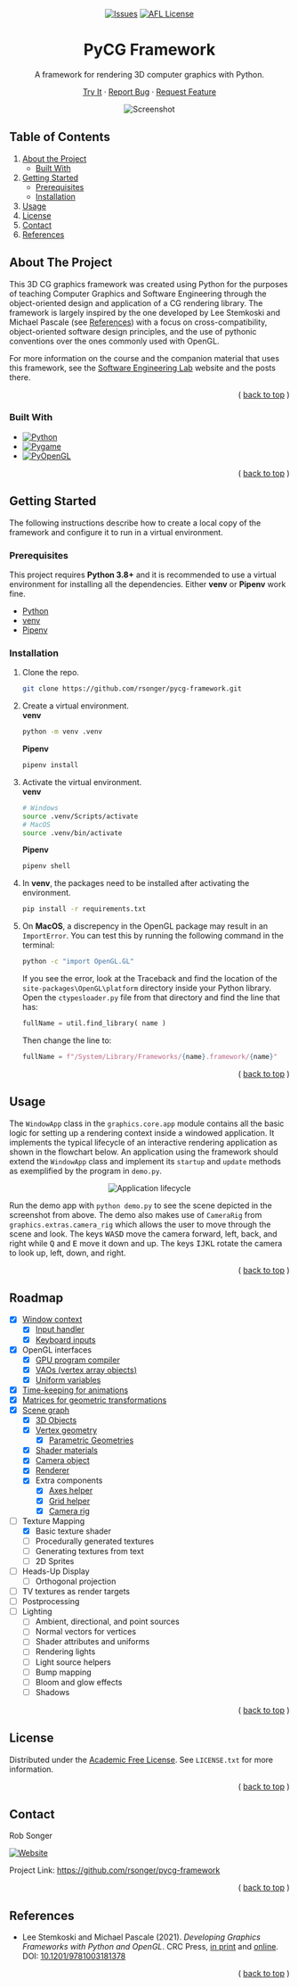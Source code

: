 <a name="top"></a>

<!-- PROJECT SHIELDS -->
<!--
URLs are written in "reference style" for readability.
Reference style uses brackets [ ] instead of parentheses ( ).
See the bottom of this document for the reference declarations.
https://www.markdownguide.org/basic-syntax/#reference-style-links
-->

<div align="center">

<!-- [![Contributors][contributors-shield]][contributors-url] -->
<!-- [![Forks][forks-shield]][forks-url] -->
<!-- [![Stargazers][stars-shield]][stars-url] -->

[![Issues][issues-shield]][issues-url] [![AFL License][license-shield]][license-url]


# PyCG Framework

A framework for rendering 3D computer graphics with Python.

<!-- [Explore the docs](https://github.com/rsonger/pycg-framework) » -->

[Try It](#usage) · [Report Bug][issues-url] · [Request Feature][issues-url]

![Screenshot][screenshot]

</div>



<!-- TABLE OF CONTENTS -->
<!-- <details>
  <summary>Table of Contents</summary> -->
## Table of Contents
  1. [About the Project](#about-the-project)
     - [Built With](#built-with)
  2. [Getting Started](#getting-started)
     - [Prerequisites](#prerequisites)
     - [Installation](#installation)
  3. [Usage](#usage)
  4. [License](#license)
  5. [Contact](#contact)
  6. [References](#references)

</details>



<!-- ABOUT THE PROJECT -->
## About The Project

This 3D CG graphics framework was created using Python for the purposes of teaching Computer Graphics and Software Engineering through the object-oriented design and application of a CG rendering library. The framework is largely inspired by the one developed by Lee Stemkoski and Michael Pascale (see [References](#references)) with a focus on cross-compatibility, object-oriented software design principles, and the use of pythonic conventions over the ones commonly used with OpenGL.

For more information on the course and the companion material that uses this framework, see the [Software Engineering Lab][selab-url] website and the posts there.

<div align="right">

( [back to top](#top) )

</div>



### Built With

* [![Python][Python]][Python-url]
* [![Pygame][Pygame]][Pygame-url]
* [![PyOpenGL][PyOpenGL]][PyOpenGL-url]

<div align="right">

( [back to top](#top) )

</div>


<!-- GETTING STARTED -->
## Getting Started

The following instructions describe how to create a local copy of the framework and configure it to run in a virtual environment.

### Prerequisites

This project requires **Python 3.8+** and it is recommended to use a virtual environment for installing all the dependencies. Either **venv** or **Pipenv** work fine.
* [Python][Python-url]
* [venv][venv-url]
* [Pipenv][pipenv-url]

### Installation

1. Clone the repo.  
   ```sh
   git clone https://github.com/rsonger/pycg-framework.git
   ```
2. Create a virtual environment.  
  **venv**
   ```sh
   python -m venv .venv
   ```
   **Pipenv**
   ```sh
   pipenv install
   ```
3. Activate the virtual environment.  
   **venv**
   ```sh
   # Windows
   source .venv/Scripts/activate
   # MacOS
   source .venv/bin/activate
   ```
   **Pipenv**
   ```sh
   pipenv shell
   ```
4. In **venv**, the packages need to be installed after activating the environment.  
   ```sh
   pip install -r requirements.txt
   ```
5. On **MacOS**, a discrepency in the OpenGL package may result in an `ImportError`. You can test this by running the following command in the terminal:  
   ```sh
   python -c "import OpenGL.GL"
   ```
   If you see the error, look at the Traceback and find the location of the `site-packages\OpenGL\platform` directory inside your Python library. Open the `ctypesloader.py` file from that directory and find the line that has:
   ```python
   fullName = util.find_library( name )
   ```
   Then change the line to:  
   ```python
   fullName = f"/System/Library/Frameworks/{name}.framework/{name}"
   ```

<div align="right">

( [back to top](#top) )

</div>



<!-- USAGE EXAMPLES -->
## Usage

The `WindowApp` class in the `graphics.core.app` module contains all the basic logic for setting up a rendering context inside a windowed application. It implements the typical lifecycle of an interactive rendering application as shown in the flowchart below. An application using the framework should extend the `WindowApp` class and implement its `startup` and `update` methods as exemplified by the program in `demo.py`.

<div align="center">

![Application lifecycle](images/app-flow.png)

</div>

Run the demo app with `python demo.py` to see the scene depicted in the screenshot from above. The demo also makes use of `CameraRig` from `graphics.extras.camera_rig` which allows the user to move through the scene and look. The keys <kbd>W</kbd><kbd>A</kbd><kbd>S</kbd><kbd>D</kbd> move the camera forward, left, back, and right while <kbd>Q</kbd> and <kbd>E</kbd> move it down and up. The keys <kbd>I</kbd><kbd>J</kbd><kbd>K</kbd><kbd>L</kbd> rotate the camera to look up, left, down, and right. 

<!-- *For more examples, please refer to the [Documentation](https://example.com)* -->

<div align="right">

( [back to top](#top) )

</div>



<!-- ROADMAP -->
## Roadmap

- [x] [Window context](https://robsonger.dev/software-engineering-lab/notes/windows-points/)
  - [x] [Input handler](https://robsonger.dev/software-engineering-lab/notes/windows-points/#the-input-class)
  - [x] [Keyboard inputs](https://robsonger.dev/software-engineering-lab/notes/animations/#keyboard-input-with-pygame)
- [x] OpenGL interfaces
  - [x] [GPU program compiler](https://robsonger.dev/software-engineering-lab/notes/windows-points/#22---drawing-a-point)
  - [x] [VAOs (vertex array objects)](https://robsonger.dev/software-engineering-lab/notes/drawing-shapes/)
  - [x] [Uniform variables](https://robsonger.dev/software-engineering-lab/notes/animations/#the-uniform-class)
- [x] [Time-keeping for animations](https://robsonger.dev/software-engineering-lab/notes/animations/#keeping-time)
- [x] [Matrices for geometric transformations](https://robsonger.dev/software-engineering-lab/notes/the_matrix/)
- [x] [Scene graph](https://robsonger.dev/software-engineering-lab/notes/scene_graph/)
  - [x] [3D Objects](https://robsonger.dev/software-engineering-lab/notes/scene_graph/#3d-objects)
  - [x] [Vertex geometry](https://robsonger.dev/software-engineering-lab/notes/geometry_and_material/#geometry-objects)
    - [x] [Parametric Geometries](https://robsonger.dev/software-engineering-lab/notes/parametric_geometry/)
  - [x] [Shader materials](https://robsonger.dev/software-engineering-lab/notes/geometry_and_material/#material-objects)
  - [x] [Camera object](https://robsonger.dev/software-engineering-lab/notes/scene_graph/#camera)
  - [x] [Renderer](https://robsonger.dev/software-engineering-lab/notes/geometry_and_material/#rendering-scenes-with-the-framework)
  - [x] Extra components
    - [x] [Axes helper](https://robsonger.dev/software-engineering-lab/notes/building_a_scene/#axes-helper)
    - [x] [Grid helper](https://robsonger.dev/software-engineering-lab/notes/building_a_scene/#grid-helper)
    - [x] [Camera rig](https://robsonger.dev/software-engineering-lab/notes/building_a_scene/#camera-rig)
- [ ] Texture Mapping
  - [x] Basic texture shader
  - [ ] Procedurally generated textures
  - [ ] Generating textures from text
  - [ ] 2D Sprites
- [ ] Heads-Up Display
  - [ ] Orthogonal projection
- [ ] TV textures as render targets
- [ ] Postprocessing
- [ ] Lighting
  - [ ] Ambient, directional, and point sources
  - [ ] Normal vectors for vertices
  - [ ] Shader attributes and uniforms
  - [ ] Rendering lights
  - [ ] Light source helpers
  - [ ] Bump mapping
  - [ ] Bloom and glow effects
  - [ ] Shadows

<div align="right">

( [back to top](#top) )

</div>



<!-- CONTRIBUTING -->
<!-- ## Contributing

Contributions are what make the open source community such an amazing place to learn, inspire, and create. Any contributions you make are **greatly appreciated**.

If you have a suggestion that would make this better, please fork the repo and create a pull request. You can also simply open an issue with the tag "enhancement".
Don't forget to give the project a star! Thanks again!

1. Fork the Project
2. Create your Feature Branch (`git checkout -b feature/AmazingFeature`)
3. Commit your Changes (`git commit -m 'Add some AmazingFeature'`)
4. Push to the Branch (`git push origin feature/AmazingFeature`)
5. Open a Pull Request

<div align="right">

( [back to top](#top) )

</div> -->


<!-- LICENSE -->
## License

Distributed under the [Academic Free License][afl-url]. See `LICENSE.txt` for more information.

<div align="right">

( [back to top](#top) )

</div>



<!-- CONTACT -->
## Contact

Rob Songer

[![Website][website-shield]][website-url]

Project Link: https://github.com/rsonger/pycg-framework

<div align="right">

( [back to top](#top) )

</div>



<!-- REFERENCES -->
## References

* Lee Stemkoski and Michael Pascale (2021). *Developing Graphics Frameworks with Python and OpenGL*. CRC Press, [in print][textbook-print-url] and [online][textbook-online-url]. DOI: [10.1201/9781003181378][textbook-doi]

<div align="right">

( [back to top](#top) )

</div>



<!-- MARKDOWN LINKS & IMAGES -->
<!-- https://www.markdownguide.org/basic-syntax/#reference-style-links -->
<!-- [contributors-shield]: https://img.shields.io/github/contributors/rsonger/pycg-framework.svg?style=flat-square -->
<!-- [contributors-url]: https://github.com/rsonger/pycg-framework/graphs/contributors -->
<!-- [forks-shield]: https://img.shields.io/github/forks/rsonger/pycg-framework.svg?style=flat-square -->
<!-- [forks-url]: https://github.com/rsonger/pycg-framework/network/members -->
<!-- [stars-shield]: https://img.shields.io/github/stars/rsonger/pycg-framework.svg?style=flat-square -->
<!-- [stars-url]: https://github.com/rsonger/pycg-framework/stargazers -->
[issues-shield]: https://img.shields.io/github/issues/rsonger/pycg-framework.svg?style=flat-square
[issues-url]: https://github.com/rsonger/pycg-framework/issues
[license-shield]: https://img.shields.io/github/license/rsonger/pycg-framework.svg?style=flat-square
[license-url]: https://github.com/rsonger/pycg-framework/blob/master/LICENSE.txt
[website-shield]: https://img.shields.io/website?style=flat-square&url=https%3A%2F%2Frobsonger.dev%2F
[website-url]: https://robsonger.dev/
[screenshot]: images/screenshot.png
[selab-url]: https://robsonger.dev/software-engineering-lab/
[Python]: https://img.shields.io/github/pipenv/locked/python-version/rsonger/pycg-framework?style=flat-square
[Python-url]: https://www.python.org/
[Pygame]: https://img.shields.io/badge/Pygame-2.1.1-brightgreen?style=flat-square
[Pygame-url]: https://pygame.org/
[PyOpenGL]: https://img.shields.io/badge/PyOpenGL-3.1.6-lightgrey?style=flat-square
[PyOpenGL-url]: http://pyopengl.sourceforge.net/
[venv-url]: https://docs.python.org/3/library/venv.html
[pipenv-url]: https://pipenv.pypa.io/
[afl-url]: https://opensource.org/licenses/AFL-3.0
[textbook-print-url]: https://www.routledge.com/Developing-Graphics-Frameworks-with-Python-and-OpenGL/Stemkoski-Pascale/p/book/9780367721800
[textbook-online-url]: (https://www.taylorfrancis.com/books/oa-mono/10.1201/9781003181378/developing-graphics-frameworks-python-opengl-lee-stemkoski-michael-pascale)
[textbook-doi]: https://doi.org/10.1201/9781003181378
